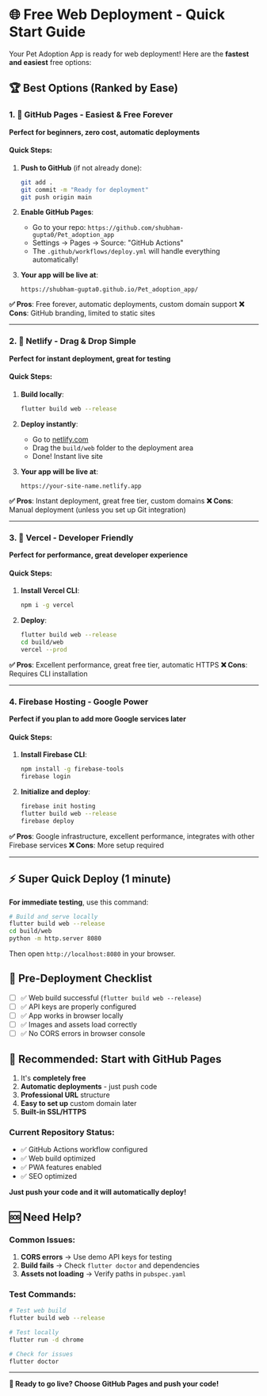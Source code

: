 # 🌐 Free Web Deployment - Quick Start Guide

Your Pet Adoption App is ready for web deployment! Here are the **fastest and easiest** free options:

## 🏆 Best Options (Ranked by Ease)

### 1. 🥇 **GitHub Pages** - Easiest & Free Forever
**Perfect for beginners, zero cost, automatic deployments**

#### Quick Steps:
1. **Push to GitHub** (if not already done):
   ```bash
   git add .
   git commit -m "Ready for deployment"
   git push origin main
   ```

2. **Enable GitHub Pages**:
   - Go to your repo: `https://github.com/shubham-gupta0/Pet_adoption_app`
   - Settings → Pages → Source: "GitHub Actions"
   - The `.github/workflows/deploy.yml` will handle everything automatically!

3. **Your app will be live at**:
   ```
   https://shubham-gupta0.github.io/Pet_adoption_app/
   ```

**✅ Pros**: Free forever, automatic deployments, custom domain support
**❌ Cons**: GitHub branding, limited to static sites

---

### 2. 🥈 **Netlify** - Drag & Drop Simple
**Perfect for instant deployment, great for testing**

#### Quick Steps:
1. **Build locally**:
   ```bash
   flutter build web --release
   ```

2. **Deploy instantly**:
   - Go to [netlify.com](https://netlify.com)
   - Drag the `build/web` folder to the deployment area
   - Done! Instant live site

3. **Your app will be live at**:
   ```
   https://your-site-name.netlify.app
   ```

**✅ Pros**: Instant deployment, great free tier, custom domains
**❌ Cons**: Manual deployment (unless you set up Git integration)

---

### 3. 🥉 **Vercel** - Developer Friendly
**Perfect for performance, great developer experience**

#### Quick Steps:
1. **Install Vercel CLI**:
   ```bash
   npm i -g vercel
   ```

2. **Deploy**:
   ```bash
   flutter build web --release
   cd build/web
   vercel --prod
   ```

**✅ Pros**: Excellent performance, great free tier, automatic HTTPS
**❌ Cons**: Requires CLI installation

---

### 4. **Firebase Hosting** - Google Power
**Perfect if you plan to add more Google services later**

#### Quick Steps:
1. **Install Firebase CLI**:
   ```bash
   npm install -g firebase-tools
   firebase login
   ```

2. **Initialize and deploy**:
   ```bash
   firebase init hosting
   flutter build web --release
   firebase deploy
   ```

**✅ Pros**: Google infrastructure, excellent performance, integrates with other Firebase services
**❌ Cons**: More setup required

---

## ⚡ Super Quick Deploy (1 minute)

**For immediate testing**, use this command:
```bash
# Build and serve locally
flutter build web --release
cd build/web
python -m http.server 8080
```
Then open `http://localhost:8080` in your browser.

## 🔧 Pre-Deployment Checklist

- [ ] ✅ Web build successful (`flutter build web --release`)
- [ ] ✅ API keys are properly configured
- [ ] ✅ App works in browser locally
- [ ] ✅ Images and assets load correctly
- [ ] ✅ No CORS errors in browser console

## 🚀 Recommended: Start with GitHub Pages

1. It's **completely free**
2. **Automatic deployments** - just push code
3. **Professional URL** structure
4. **Easy to set up** custom domain later
5. **Built-in SSL/HTTPS**

### Current Repository Status:
- ✅ GitHub Actions workflow configured
- ✅ Web build optimized
- ✅ PWA features enabled
- ✅ SEO optimized

**Just push your code and it will automatically deploy!**

## 🆘 Need Help?

### Common Issues:
1. **CORS errors** → Use demo API keys for testing
2. **Build fails** → Check `flutter doctor` and dependencies
3. **Assets not loading** → Verify paths in `pubspec.yaml`

### Test Commands:
```bash
# Test web build
flutter build web --release

# Test locally
flutter run -d chrome

# Check for issues
flutter doctor
```

---

**🎉 Ready to go live? Choose GitHub Pages and push your code!**
